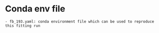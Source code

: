 # Conda env file
    - fb_193.yaml: conda environment file which can be used to reproduce this fitting run
